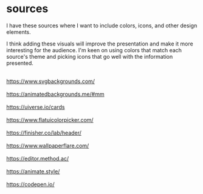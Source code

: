 # sources
I have these sources where I want to include colors, icons, and other design elements.

I think adding these visuals will improve the presentation and make it more interesting for the audience. I'm keen on using colors that match each source's theme and picking icons that go well with the information presented.

<br>https://www.svgbackgrounds.com/</br>
<br>https://animatedbackgrounds.me/#mm</br>
<br>https://uiverse.io/cards</br>
<br>https://www.flatuicolorpicker.com/</br>
<br>https://finisher.co/lab/header/</br>
<br>https://www.wallpaperflare.com/</br>
<br>https://editor.method.ac/</br>
<br>https://animate.style/</br>
<br>https://codepen.io/</br>

